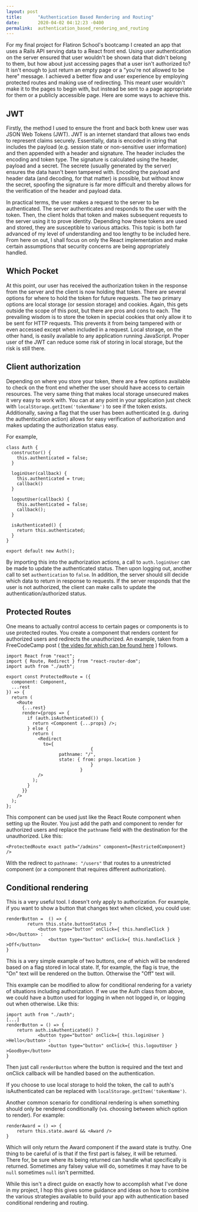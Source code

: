 ```yaml
---
layout: post
title:      "Authentication Based Rendering and Routing"
date:       2020-04-02 04:12:23 -0400
permalink:  authentication_based_rendering_and_routing
---
```



For my final project for Flatiron School's bootcamp I created an app that uses a Rails API serving data to a React front end.  Using user authentication on the server ensured that user wouldn't be shown data that didn't belong to them, but how about just accessing pages that a user isn't authorized to?  It isn't enough to just return an empty page or a "you're not allowed to be here" message.  I  achieved a better flow and user experience by employing protected routes and making use of redirecting.  This meant user wouldn't make it to the pages to begin with, but instead be sent to a page appropriate for them or a publicly accessible page.  Here are some ways to achieve this.

## JWT

Firstly, the method I used to ensure the front and back both knew  user was JSON Web Tokens (JWT).  JWT is an internet standard that allows two ends to represent claims securely.  Essentially, data is encoded in string that includes the payload (e.g. session state or non-sensitive user information) and then appended with a header and signature.  The header includes the encoding and token type.  The signature is calculated using the header, payload and a secret.  The secrete (usually generated by  the server) ensures the data hasn't been tampered with.  Encoding the payload and header data (and decoding, for that matter) is possible, but without know the secret, spoofing the signature is far more difficult and thereby allows for the verification of the header and payload data.

In practical terms, the user makes a request to the server to be authenticated.  The server authenticates and responds to the user with the token.  Then, the client holds that token and makes subsequent requests to the server using it to prove identity.  Depending how these tokens are used and stored, they are susceptible to various attacks.  This topic is both far advanced of my level of  understanding and too lengthy to be included here.  From here on out, I shall focus on only the React implementation and make certain assumptions that security concerns are being appropriately handled.

## Which Pocket

At this point, our user has received the authorization token in the response from the server and the client is now holding that token.  There are several options for where to hold the token for future requests.  The two primary options are local storage (or session storage) and cookies.  Again, this gets outside the scope of this post, but there are pros and cons to each.  The prevailing wisdom is to store the token in special cookies that only allow it to be sent for HTTP requests.  This prevents it from being tampered with or even accessed except when included in a request.  Local storage, on the other hand, is easily available to any application running JavaScript.  Proper user of the JWT can reduce some risk of storing in local storage, but the risk is still there.

## Client authorization

Depending on where you store your token, there are a few options available to check on the front end whether the user should have access to certain resources.  The very same thing that makes local storage unsecured makes it very easy to work with.  You can at any point in your application just check with `localStorage.getItem('tokenName')` to see if the token exists.  Additionally, saving a flag that the user has been authenticated (e.g. during the authentication action) allows for easy verification of  authorization and makes updating the authorization status easy.

For example, 
```
class Auth {
  constructor() {
    this.authenticated = false;
  }

  loginUser(callback) {
    this.authenticated = true;
    callback()
  }

  logoutUser(callback) {
    this.authenticated = false;
    callback();
  }

  isAuthenticated() {
    return this.authenticated;
  }
}

export default new Auth();
```
By importing this into the authorization actions, a call to `auth.loginUser` can be made to update the authenticated status.  Then upon logging out, another call to set `authentication` to `false`.  In addition, the server should sill decide which data to return in response to requests.  If the server responds that the user is not  authorized, the client can make calls to update the authentication/authorized status.

## Protected Routes

One means to actually control access to certain pages or components is to use protected routes.  You create a component that renders content for authorized users and redirects the unauthorized.  An example, taken from a FreeCodeCamp post ( [ the video for which can be found here](https://www.youtube.com/watch?v=Y0-qdp-XBJg) ) follows.

```
import React from "react";
import { Route, Redirect } from "react-router-dom";
import auth from "./auth";

export const ProtectedRoute = ({
  component: Component,
  ...rest
}) => {
  return (
    <Route
      {...rest}
      render={props => {
        if (auth.isAuthenticated()) {
          return <Component {...props} />;
        } else {
          return (
            <Redirect
              to={
							    {
                    pathname: "/",
                    state: { from: props.location }
							    }
							}
            />
          );
        }
      }}
    />
  );
};
```
This component can be used just like the React Route component when setting up the Router.  You just add the path and component to render for authorized users and replace the `pathname` field with the destination for the unauthorized.  Like this: 
```
<ProtectedRoute exact path="/admins" component={RestrictedComponent} />
```
With the redirect to `pathname: "/users"` that routes to a unrestricted component (or a component that requires different authorization).

## Conditional rendering

This is a very useful tool.  I doesn't only apply to authorization.  For example, if you want to show a button that changes text when clicked, you could use: 
```
renderButton =  () => {
		return this.state.buttonStatus ? 
		    <button type="button" onClick={ this.handleClick } >On</button> : 
				<button type="button" onClick={ this.handleClick } >Off</button>
}
```
This is a very simple example of two buttons, one of which will be rendered based on a flag stored in local state.  If, for example, the flag is true, the "On" text will be rendered on the button.  Otherwise the "Off" text will.

This example can be modified to allow for conditional rendering for a variety of situations including authorization.  If we use the Auth class from above, we could have a button used for logging in when not logged in, or logging out when otherwise.  Like this:
```
import auth from "./auth";
[...]
renderButton = () => {
    return auth.isAuthenticated() ? 
		    <button type="button" onClick={ this.loginUser } >Hello</button> : 
				<button type="button" onClick={ this.logoutUser } >Goodbye</button>
}
```
Then just call `renderButton` where the button is required and the text and onClick callback will be handled based on the authentication.

If you choose to use local storage to hold the token, the call to auth's isAuthenticated can be replaced with `localStorage.getItem('tokenName')`.

Another common scenario for conditional rendering is when something should only be rendered conditionally (vs. choosing between which option to render).  For example:
```
renderAward = () => {
    return this.state.award && <Award />
}
```
Which will only return the Award component if the award state is truthy.  One thing to be careful of is that if the first part is falsey, it will be returned.  There for, be sure where its being returned can handle what specifically is returned.  Sometimes any falsey value will do, sometimes it may have to be `null` sometimes `null` isn't permitted.

While this isn't a direct guide on exactly how to accomplish what I've done in my project, I  hop this gives some guidance and ideas on how to combine the various strategies available to build your app with authentication based conditional rendering and routing.
